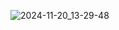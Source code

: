 ![2024-11-20_13-29-48](https://github.com/user-attachments/assets/381da56e-e0aa-44c0-a65c-ea08c4f9d69b)
